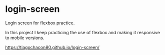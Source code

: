 <h1>login-screen</h1>
<p>Login screen for flexbox practice.</p>

<p>In this project I keep practicing the use of flexbox and making it responsive to mobile versions.</p>

https://tiagochacon80.github.io/login-screen/


